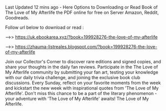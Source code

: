 Last Updated 12 mins ago - Here Options to Downloading or Read Book of The Love of My Afterlife the PDF online for free on Server Amazon, Reddit, Goodreads.
 
Follow url below to download or read :
 
-->> https://uk.ebookarea.xyz/?book=199928276-the-love-of-my-afterlife
 
-->> https://zhauma-listreales.blogspot.com/?book=199928276-the-love-of-my-afterlife
 
Join our Collector's Corner to discover rare editions and signed copies, and share your thoughts in the daily fan reviews.
Participate in the The Love of My Afterlife community by submitting your fan art, testing your knowledge with our daily trivia challenge, and joining the exclusive book club discussions.
Every Sunday, reflect on your favorite moments from the week and kickstart the new week with inspirational quotes from 'The Love of My Afterlife'. Don't miss this chance to be a part of the literary phenomenon - your adventure with 'The Love of My Afterlife' awaits! The Love of My Afterlife.
